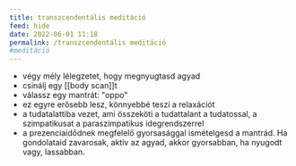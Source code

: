 ```yaml
---
title: transzcendentális meditáció
feed: hide
date: 2022-06-01 11:18
permalink: /transzcendentális meditáció
#meditáció
---
```


- végy mély lélegzetet, hogy megnyugtasd agyad
- csinálj egy [[body scan]]t
- válassz egy mantrát: "oppo"
- ez egyre erősebb lesz, könnyebbé teszi a relaxációt
- a tudatalattiba vezet, ami összeköti a tudattalant a tudatossal, a szimpatikusat a paraszimpatikus idegrendszerrel
- a prezenciaidődnek megfelelő gyorsasággal ismételgesd a mantrád. Ha gondolataid zavarosak, aktív az agyad, akkor gyorsabban, ha nyugodt vagy, lassabban.